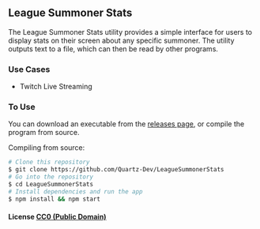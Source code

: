 ## League Summoner Stats

The League Summoner Stats utility provides a simple interface for users to
display stats on their screen about any specific summoner. The utility outputs
text to a file, which can then be read by other programs.

### Use Cases

  - Twitch Live Streaming

### To Use

You can download an executable from the [releases
page](https://github.com/Quartz-Dev/LeagueSummonerStats/releases),
or compile the program from source.

Compiling from source:
```bash
# Clone this repository
$ git clone https://github.com/Quartz-Dev/LeagueSummonerStats
# Go into the repository
$ cd LeagueSummonerStats
# Install dependencies and run the app
$ npm install && npm start
```

#### License [CC0 (Public Domain)](LICENSE.md)
